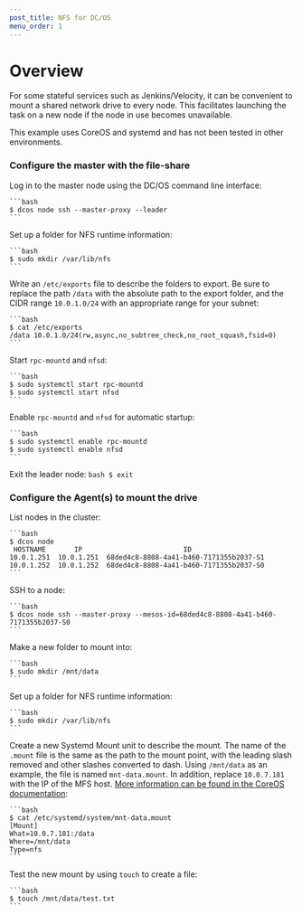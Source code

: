 ```yaml
---
post_title: NFS for DC/OS
menu_order: 1
---
```


# Overview

For some stateful services such as Jenkins/Velocity, it can be convenient to mount a shared network drive to every node. This facilitates launching the task on a new node if the node in use becomes unavailable.

This example uses CoreOS and systemd and has not been tested in other environments.

### Configure the master with the file-share

Log in to the master node using the DC/OS command line interface:

    ```bash
    $ dcos node ssh --master-proxy --leader
    ```

Set up a folder for NFS runtime information:

    ```bash
    $ sudo mkdir /var/lib/nfs
    ```

Write an `/etc/exports` file to describe the folders to export. Be sure to replace the path `/data` with the absolute path to the export folder, and the CIDR range `10.0.1.0/24` with an appropriate range for your subnet:

    ```bash
    $ cat /etc/exports
    /data 10.0.1.0/24(rw,async,no_subtree_check,no_root_squash,fsid=0)
    ```

Start `rpc-mountd` and `nfsd`:

    ```bash
    $ sudo systemctl start rpc-mountd
    $ sudo systemctl start nfsd
    ```

Enable `rpc-mountd` and `nfsd` for automatic startup:

    ```bash
    $ sudo systemctl enable rpc-mountd
    $ sudo systemctl enable nfsd
    ```

Exit the leader node:
    ```bash
    $ exit
    ```

### Configure the Agent(s) to mount the drive

List nodes in the cluster:

    ```bash
    $ dcos node
     HOSTNAME       IP                         ID                    
    10.0.1.251  10.0.1.251  68ded4c8-8808-4a41-b460-7171355b2037-S1  
    10.0.1.252  10.0.1.252  68ded4c8-8808-4a41-b460-7171355b2037-S0
    ```

SSH to a node:

    ```bash
    $ dcos node ssh --master-proxy --mesos-id=68ded4c8-8808-4a41-b460-7171355b2037-S0
    ```

Make a new folder to mount into:

    ```bash
    $ sudo mkdir /mnt/data
    ```

Set up a folder for NFS runtime information:

    ```bash
    $ sudo mkdir /var/lib/nfs
    ```


Create a new Systemd Mount unit to describe the mount. The name of the `.mount` file is the same as the path to the mount point, with the leading slash removed and other slashes converted to dash. Using `/mnt/data` as an example, the file is named `mnt-data.mount`. In addition, replace `10.0.7.181` with the IP of the MFS host. [More information can be found in the CoreOS documentation][1]:

    ```bash
    $ cat /etc/systemd/system/mnt-data.mount
    [Mount]
    What=10.0.7.181:/data
    Where=/mnt/data
    Type=nfs
    ```

Test the new mount by using `touch` to create a file:

    ```bash
    $ touch /mnt/data/test.txt
    ```

[1]: https://coreos.com/os/docs/latest/mounting-storage.html
